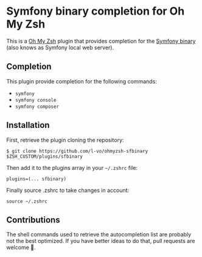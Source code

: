 # Symfony binary completion for Oh My Zsh

This is a [Oh My Zsh](https://ohmyz.sh/) plugin that provides completion for the [Symfony binary](https://symfony.com/doc/current/setup/symfony_server.html) (also knows as Symfony local web server).

## Completion

This plugin provide completion for the following commands:  

- `symfony`
- `symfony console`
- `symfony composer`

## Installation

First, retrieve the plugin cloning the repository:
```
$ git clone https://github.com/l-vo/ohmyzsh-sfbinary $ZSH_CUSTOM/plugins/sfbinary
```

Then add it to the plugins array in your `~/.zshrc` file:
```
plugins=(... sfbinary)
```

Finally source .zshrc to take changes in account:
```
source ~/.zshrc
```

## Contributions
The shell commands used to retrieve the autocompletion list are probably not the best optimized. If you have better ideas to do that, pull requests are welcome 🙂.
